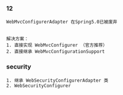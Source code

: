 


### 12


    WebMvcConfigurerAdapter 在Spring5.0已被废弃


    解决方案：
    1. 直接实现 WebMvcConfigurer （官方推荐）
    2. 直接继承 WebMvcConfigurationSupport


### security

    1. 继承 WebSecurityConfigurerAdapter 类
    2. WebSecurityConfigurer

